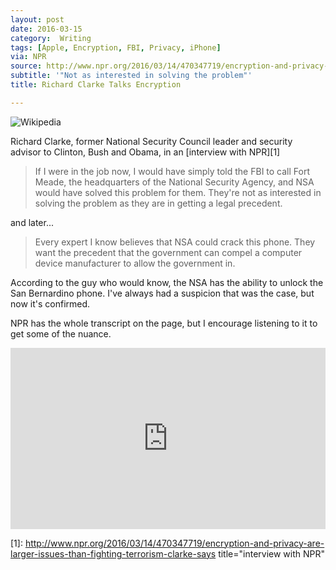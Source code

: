 ```yaml
---
layout: post
date: 2016-03-15
category:  Writing 
tags: [Apple, Encryption, FBI, Privacy, iPhone]
via: NPR
source: http://www.npr.org/2016/03/14/470347719/encryption-and-privacy-are-larger-issues-than-fighting-terrorism-clarke-says
subtitle: '"Not as interested in solving the problem"'
title: Richard Clarke Talks Encryption

---
```

![Wikipedia](https://upload.wikimedia.org/wikipedia/commons/thumb/f/f3/Richard_clarke.jpg/200px-Richard_clarke.jpg)

Richard Clarke, former National Security Council leader and security advisor to Clinton, Bush and Obama, in an [interview with NPR][1]

> If I were in the job now, I would have simply told the FBI to call Fort Meade, the headquarters of the National Security Agency, and NSA would have solved this problem for them. They're not as interested in solving the problem as they are in getting a legal precedent.
<!-- more -->  
and later...

> Every expert I know believes that NSA could crack this phone. They want the precedent that the government can compel a computer device manufacturer to allow the government in.

According to the guy who would know, the NSA has the ability to unlock the San Bernardino phone. I've always had a suspicion that was the case, but now it's confirmed.

NPR has the whole transcript on the page, but I encourage listening to it to get some of the nuance.

<iframe src="http://www.npr.org/player/embed/470347719/470347720" width="100%" height="290" frameborder="0" scrolling="no" title="NPR embedded audio player"></iframe>

[1]: http://www.npr.org/2016/03/14/470347719/encryption-and-privacy-are-larger-issues-than-fighting-terrorism-clarke-says title="interview with NPR"